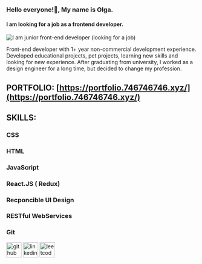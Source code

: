 ### Hello everyone!👋, My name is Olga.
#### I am looking for a job as a frontend developer.
![I am  junior front-end developer (looking for a job)](https://img.freepik.com/free-photo/top-view-arrangement-of-natural-material-stationery_23-2148898233.jpg?w=1480&t=st=1674575657~exp=1674576257~hmac=95c7bcb7e96058846f0928e059a2ba59d8f4b7627d0007870eb1ff4d8891dfde)

Front-end developer with 1+ year non-commercial development experience. Developed educational projects, pet projects,
learning new skills and looking for new experience. 
After graduating from university, I worked as a design engineer for a long time, but decided to change my profession.

## PORTFOLIO: [https://portfolio.746746746.xyz/](https://portfolio.746746746.xyz/)

## SKILLS:  
### CSS
### HTML
### JavaScript
### React.JS ( Redux)
### Recponcible UI Design
### RESTful WebServices
### Git


[<img src='https://cdn.jsdelivr.net/npm/simple-icons@3.0.1/icons/github.svg' alt='github' height='40'>](https://github.com/https://github.com/OlgaTabisheva)  [<img src='https://cdn.jsdelivr.net/npm/simple-icons@3.0.1/icons/linkedin.svg' alt='linkedin' height='40'>](https://www.linkedin.com/in/https://www.linkedin.com/in/olga-tabisheva-67541b258//)  [<img src='https://cdn.jsdelivr.net/npm/simple-icons@3.0.1/icons/leetcode.svg' alt='leetcode' height='40'>](https://leetcode.com/OlgaTabisheva/)  
